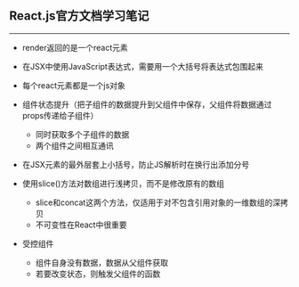 ## React.js官方文档学习笔记
---
- render返回的是一个react元素

- 在JSX中使用JavaScript表达式，需要用一个大括号将表达式包围起来

- 每个react元素都是一个js对象

- 组件状态提升（把子组件的数据提升到父组件中保存，父组件将数据通过props传递给子组件）
  - 同时获取多个子组件的数据
  - 两个组件之间相互通讯

- 在JSX元素的最外层套上小括号，防止JS解析时在换行出添加分号

- 使用slice()方法对数组进行浅拷贝，而不是修改原有的数组
  - slice和concat这两个方法，仅适用于对不包含引用对象的一维数组的深拷贝
  - 不可变性在React中很重要

- 受控组件
  - 组件自身没有数据，数据从父组件获取
  - 若要改变状态，则触发父组件的函数